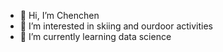 - 👋 Hi, I’m Chenchen
- 👀 I’m interested in skiing and ourdoor activities
- 🌱 I’m currently learning data science



<!---
Chenchen070/Chenchen070 is a ✨ special ✨ repository because its `README.md` (this file) appears on your GitHub profile.
You can click the Preview link to take a look at your changes.
--->
